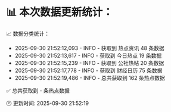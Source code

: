 📊 本次数据更新统计：
==========================

📈 数据分类统计：
- 2025-09-30 21:52:12,093 - INFO - 获取到 热点资讯 48 条数据
- 2025-09-30 21:52:13,617 - INFO - 获取到 今日热点 19 条数据
- 2025-09-30 21:52:15,239 - INFO - 获取到 公社热帖 20 条数据
- 2025-09-30 21:52:17,778 - INFO - 获取到 财经日历 75 条数据
- 2025-09-30 21:52:19,486 - INFO - 总共获取到 162 条热点数据

✅ 总共获取到 - 条热点数据

🕐 更新时间: 2025-09-30 21:52:19
